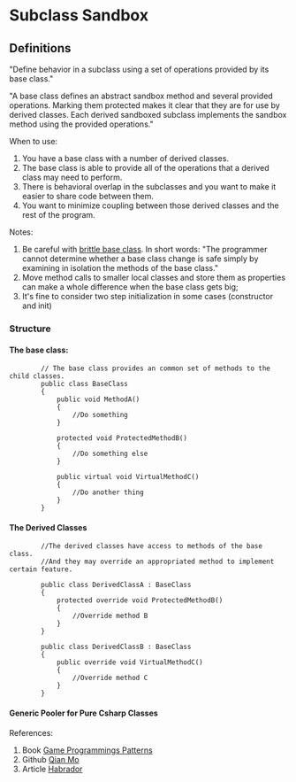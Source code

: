 
# Subclass Sandbox

## Definitions

"Define behavior in a subclass using a set of operations provided by its base class."

"A base class defines an abstract sandbox method and several provided operations. Marking them protected makes it clear that they are for use by derived classes. Each derived sandboxed subclass implements the sandbox method using the provided operations."


When to use: 
1. You have a base class with a number of derived classes.
2. The base class is able to provide all of the operations that a derived class may need to perform.
3. There is behavioral overlap in the subclasses and you want to make it easier to share code between them.
4. You want to minimize coupling between those derived classes and the rest of the program.

Notes: 

1. Be careful with [brittle base class](https://en.wikipedia.org/wiki/Fragile_base_class). In short words: "The programmer cannot determine whether a base class change is safe simply by examining in isolation the methods of the base class."
2. Move method calls to smaller local classes and store them as properties can make a whole difference when the base class gets big;
3. It's fine to consider two step initialization in some cases (constructor and init)

### Structure


#### The base class:
```
        // The base class provides an common set of methods to the child classes.
        public class BaseClass
        {
            public void MethodA()
            {
                //Do something
            }

            protected void ProtectedMethodB()
            {
                //Do something else
            }

            public virtual void VirtualMethodC()
            {
                //Do another thing
            }
        }
```

#### The Derived Classes
```
        //The derived classes have access to methods of the base class.
        //And they may override an appropriated method to implement certain feature.

        public class DerivedClassA : BaseClass
        {
            protected override void ProtectedMethodB()
            {
                //Override method B
            }
        }

        public class DerivedClassB : BaseClass
        {
            public override void VirtualMethodC()
            {
                //Override method C
            }
        }
```

#### Generic Pooler for Pure Csharp Classes 

References:
1. Book [Game Programmings Patterns](https://gameprogrammingpatterns.com/subclass-sandbox.html)
2. Github [Qian Mo](https://github.com/QianMo/Unity-Design-Pattern/tree/master/Assets/Game%20Programming%20Patterns/SubclassSandbox%20Pattern)
3. Article [Habrador](https://www.habrador.com/tutorials/programming-patterns/11-subclass-sandbox-pattern/)
